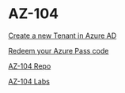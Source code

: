# AZ-104

[Create a new Tenant in Azure AD](https://github.com/www42/aztraining/blob/master/New-Tenant/Create-Tenant.md) 

[Redeem your Azure Pass code](https://github.com/www42/aztraining/blob/master/New-Tenant/Redeem-Azure-Pass.md)

[AZ-104 Repo](https://github.com/MicrosoftLearning/AZ-104-MicrosoftAzureAdministrator)

[AZ-104 Labs](https://microsoftlearning.github.io/AZ-104-MicrosoftAzureAdministrator/)

